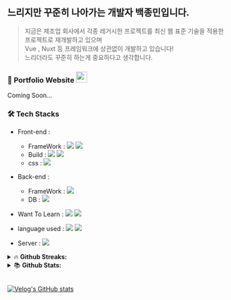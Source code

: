 ## 느리지만 꾸준히 나아가는 개발자 백종민입니다.
> 지금은 제조업 회사에서 각종 레거시한 프로젝트를 최신 웹 표준 기술을 적용한 프로젝트로 재개발하고 있으며<br/>
> Vue , Nuxt 등 프레임워크에 상관없이 개발하고 있습니다!<br/>
> 느리더라도 꾸준히 하는게 중요하다고 생각합니다.

### 🎨 Portfolio Website <img src="https://media.giphy.com/media/hvRJCLFzcasrR4ia7z/giphy.gif" width="25px">  

Coming Soon...

### 🛠 Tech Stacks
* Front-end :
  - FrameWork : <span><img src="https://img.shields.io/badge/Nuxt.js-00DC82?style=flat-square&logo=Nuxt.js&logoColor=white"/></span>
<span><img src="https://img.shields.io/badge/Vue.js-4FC08D?style=flat-square&logo=Vue.js&logoColor=white"/><span/>
  - Build : <span><img src="https://img.shields.io/badge/Webpack-8DD6F9?style=flat-square&logo=Webpack&logoColor=white"/></span>
<span><img src="https://img.shields.io/badge/Vite-646CFF?style=flat-square&logo=Vite&logoColor=white"/></span>
  - css : <span><img src="https://img.shields.io/badge/Sass-CC6699?style=flat-square&logo=Sass&logoColor=white"/></span>

* Back-end :  
  - FrameWork : <span><img src="https://img.shields.io/badge/Spring_Boot-F2F4F9?style=for-the-badge&logo=spring-boot"/></span>
  - DB : <span><img src="https://img.shields.io/badge/ORACLE-F80000?style=flat-square&logo=oracle&logoColor=white"/></span>

* Want To Learn : <span><img src="https://img.shields.io/badge/React-61DAFB?style=flat-square&logo=React&logoColor=black"/> <span/><img src="https://img.shields.io/badge/Node.js-339933?style=flat-square&logo=Node.js&logoColor=white"/>

* language used : <span><img src="https://img.shields.io/badge/JavaScript-F7DF1E?style=flat-square&logo=javascript&logoColor=black"/></span> <span><img src="https://img.shields.io/badge/Typescript-3178C6?style=flat-square&logo=Typescript&logoColor=white"/></span>

* Server : <span><img src="https://img.shields.io/badge/NGINX-009639?style=flat-square&logo=NGINX&logoColor=white"/></span> <span></span>

<details>
<summary>&#128293; <b>Github Streaks: </b></summary>
  <br>
<p align = "center">
  <img height="200em" src="https://github-readme-streak-stats.herokuapp.com?user=devMini1203&theme=monokai-metallian&locale=ko">
</p>
</details>

<details>
<summary>📚 <b>Github Stats: </b></summary>
<br>
<p align = "center">
  <img src="https://github-readme-stats.vercel.app/api?username=devMini1203&&show_icons=true&theme=vue-dark&line_height=27"/>
  <img src="https://github-readme-stats.vercel.app/api/top-langs/?username=devMini1203&theme=vue-dark&langs_count=3">
</p>
</details>

<br/>

[![Velog's GitHub stats](https://velog-readme-stats.vercel.app/api/badge?name=devMini1203)](https://velog.io/@devmini1203)
